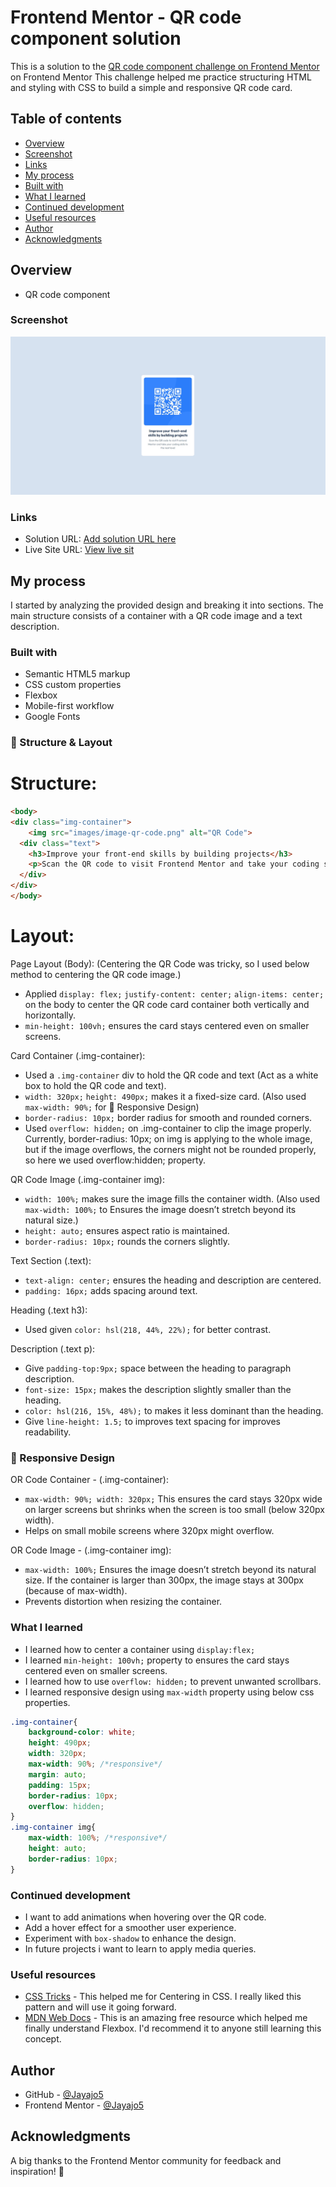 # Frontend Mentor - QR code component solution

This is a solution to the [QR code component challenge on Frontend Mentor](https://www.frontendmentor.io/challenges/qr-code-component-iux_sIO_H) on Frontend Mentor This challenge helped me practice structuring HTML and styling with CSS to build a simple and responsive QR code card.  

## Table of contents

- [Overview](#overview) 
- [Screenshot](#screenshot)
- [Links](#links)
- [My process](#my-process) 
- [Built with](#built-with) 
- [What I learned](#what-i-learned) 
- [Continued development](#continued-development) 
- [Useful resources](#useful-resources) 
- [Author](#author)
- [Acknowledgments](#acknowledgments)


## Overview
- QR code component

### Screenshot

![Screenshot of my QR Code Component](images/Screenshot.jpeg)

### Links

- Solution URL: [Add solution URL here](https://your-solution-url.com)
- Live Site URL: [View live sit](https://github.com/Jayajo5/QR-Code-Challenge-.git)

## My process
I started by analyzing the provided design and breaking it into sections. The main structure consists of a container with a QR code image and a text description.

### Built with
- Semantic HTML5 markup
- CSS custom properties
- Flexbox
- Mobile-first workflow
- Google Fonts

### 📐 Structure & Layout 
# Structure:

  ```HTML
  <body>
  <div class="img-container">
      <img src="images/image-qr-code.png" alt="QR Code">
    <div class="text">
      <h3>Improve your front-end skills by building projects</h3>
      <p>Scan the QR code to visit Frontend Mentor and take your coding skills to the next level</p>
    </div>
  </div>
</body>
```
# Layout: 
Page Layout (Body):
(Centering the QR Code was tricky, so I used below method to centering the QR code image.)
- Applied `display: flex;` `justify-content: center;` `align-items: center;` on the body to center the QR code card container both vertically and horizontally.
- `min-height: 100vh;` ensures the card stays centered even on smaller screens.

Card Container (.img-container):
- Used a `.img-container` div to hold the QR code and text (Act as a white box to hold the QR code and text).
- `width: 320px;` `height: 490px;` makes it a fixed-size card. (Also used `max-width: 90%;` for 📱 Responsive Design)
- `border-radius: 10px;` border radius for smooth and rounded corners.
- Used `overflow: hidden;` on .img-container to clip the image properly. Currently, border-radius: 10px; on img is applying to the whole image, but if the image overflows, the corners might not be rounded properly, so here we used overflow:hidden; property.

QR Code Image (.img-container img):
- `width: 100%;` makes sure the image fills the container width. (Also used `max-width: 100%;` to Ensures the image doesn’t stretch beyond its natural size.)
- `height: auto;` ensures aspect ratio is maintained.
- `border-radius: 10px;` rounds the corners slightly.

Text Section (.text):
- `text-align: center;` ensures the heading and description are centered.
- `padding: 16px;` adds spacing around text.

Heading (.text h3):
- Used given `color: hsl(218, 44%, 22%);` for better contrast.

Description (.text p):
- Give `padding-top:9px;` space between the heading to paragraph description.
- `font-size: 15px;` makes the description slightly smaller than the heading.
- `color: hsl(216, 15%, 48%);` to makes it less dominant than the heading.
- Give `line-height: 1.5;` to improves text spacing for improves readability.

### 📱 Responsive Design
OR Code Container - (.img-container):
- `max-width: 90%; width: 320px;` This ensures the card stays 320px wide on larger screens but shrinks when the screen is too small (below 320px width).
- Helps on small mobile screens where 320px might overflow.

OR Code Image - (.img-container img):
- `max-width: 100%;` Ensures the image doesn’t stretch beyond its natural size. If the container is larger than 300px, the image stays at 300px (because of max-width).
- Prevents distortion when resizing the container.

### What I learned
- I learned how to center a container using `display:flex;`
- I learned `min-height: 100vh;` property to ensures the card stays centered even on smaller screens.
- I learned how to use `overflow: hidden;` to prevent unwanted scrollbars.
- I learned responsive design using `max-width` property using below css properties.

```CSS
.img-container{
    background-color: white;
    height: 490px;
    width: 320px;
    max-width: 90%; /*responsive*/
    margin: auto;
    padding: 15px;
    border-radius: 10px;
    overflow: hidden;
}
.img-container img{
    max-width: 100%; /*responsive*/
    height: auto;                 
    border-radius: 10px;
}
```
### Continued development

- I want to add animations when hovering over the QR code. 
- Add a hover effect for a smoother user experience. 
- Experiment with `box-shadow` to enhance the design. 
- In future projects i want to learn to apply media queries.

### Useful resources

- [CSS Tricks](https://css-tricks.com/centering-css-complete-guide/) - This helped me for Centering in CSS. I really liked this pattern and will use it going forward.
- [MDN Web Docs](https://developer.mozilla.org/en-US/docs/Glossary/Flexbox) - This is an amazing free resource which helped me finally understand Flexbox. I'd recommend it to anyone still learning this concept.

## Author

- GitHub - [@Jayajo5](https://github.com/Jayajo5)
- Frontend Mentor - [@Jayajo5](https://www.frontendmentor.io/profile/Jayajo5)

## Acknowledgments

A big thanks to the Frontend Mentor community for feedback and inspiration! 🚀


